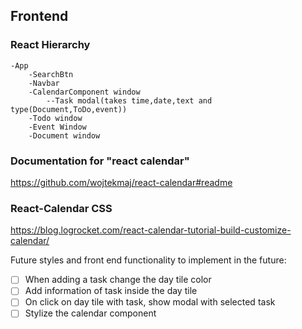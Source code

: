 ## Frontend

### React Hierarchy

    -App
        -SearchBtn
        -Navbar
        -CalendarComponent window
            --Task modal(takes time,date,text and type(Document,ToDo,event))
        -Todo window
        -Event Window
        -Document window

### Documentation for "react calendar"

https://github.com/wojtekmaj/react-calendar#readme

### React-Calendar CSS

https://blog.logrocket.com/react-calendar-tutorial-build-customize-calendar/

Future styles and front end functionality to implement in the future:

- [ ] When adding a task change the day tile color
- [ ] Add information of task inside the day tile
- [ ] On click on day tile with task, show modal with selected task
- [ ] Stylize the calendar component
